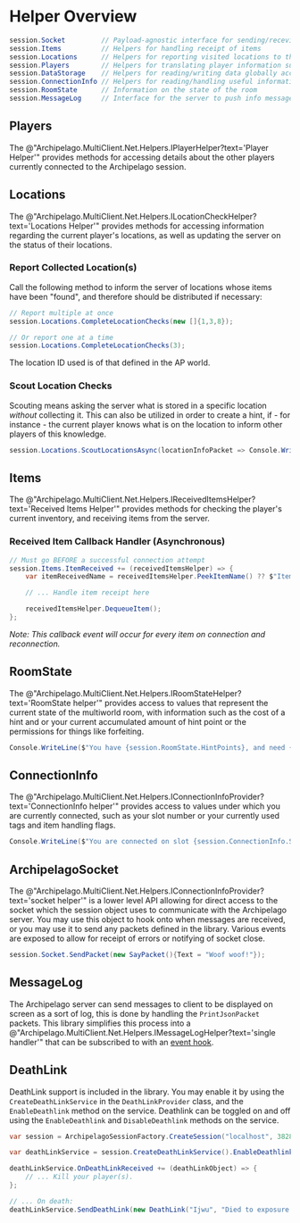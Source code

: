 ﻿# Helper Overview

```csharp
session.Socket         // Payload-agnostic interface for sending/receving the most basic transmission units between client/server
session.Items          // Helpers for handling receipt of items
session.Locations      // Helpers for reporting visited locations to the server
session.Players        // Helpers for translating player information such as number, alias, name etc.
session.DataStorage    // Helpers for reading/writing data globally accessible to any client connected in the room
session.ConnectionInfo // Helpers for reading/handling useful information on the current connection
session.RoomState      // Information on the state of the room
session.MessageLog     // Interface for the server to push info messages to the user
```

## Players

The @"Archipelago.MultiClient.Net.Helpers.IPlayerHelper?text='Player Helper'" provides methods for accessing details
about the other players currently connected to the Archipelago
session.

## Locations

The @"Archipelago.MultiClient.Net.Helpers.ILocationCheckHelper?text='Locations Helper'" provides methods for accessing
information regarding the current player's locations, as well as updating the server on the status of their locations.

### Report Collected Location(s)

Call the following method to inform the server of locations whose items have been "found", and therefore should be
distributed if necessary:

```csharp
// Report multiple at once
session.Locations.CompleteLocationChecks(new []{1,3,8});

// Or report one at a time
session.Locations.CompleteLocationChecks(3);
```

The location ID used is of that defined in the AP world.

### Scout Location Checks

Scouting means asking the server what is stored in a specific location *without* collecting it. This can also be
utilized in order to create a hint, if - for instance - the current player knows what is on the location to inform other
players of this knowledge.

```csharp
session.Locations.ScoutLocationsAsync(locationInfoPacket => Console.WriteLine(locationInfoPacket.Locations.Count), HintCreationPolicy.CreateAndAnnounceOnce, new []{4, 5});
```

## Items

The @"Archipelago.MultiClient.Net.Helpers.IReceivedItemsHelper?text='Received Items Helper'" provides methods for
checking the player's current inventory, and receiving items from the server.

### Received Item Callback Handler (Asynchronous)

```csharp
// Must go BEFORE a successful connection attempt
session.Items.ItemReceived += (receivedItemsHelper) => {
    var itemReceivedName = receivedItemsHelper.PeekItemName() ?? $"Item: {itemId}";

    // ... Handle item receipt here

    receivedItemsHelper.DequeueItem();
};
```

*Note: This callback event will occur for every item on connection and reconnection.*

## RoomState

The @"Archipelago.MultiClient.Net.Helpers.IRoomStateHelper?text='RoomState helper'" provides access to values that
represent the current state of the multiworld room, with information such as the cost of a hint and or your current
accumulated amount of hint point or the permissions for things like forfeiting.

```csharp
Console.WriteLine($"You have {session.RoomState.HintPoints}, and need {session.RoomState.HintCost} for a hint");
```

## ConnectionInfo

The @"Archipelago.MultiClient.Net.Helpers.IConnectionInfoProvider?text='ConnectionInfo helper'" provides access to
values under which you are currently connected, such as your slot number or your currently used tags and item handling
flags.

```csharp
Console.WriteLine($"You are connected on slot {session.ConnectionInfo.Slot}, on team {session.ConnectionInfo.Team}");
```

## ArchipelagoSocket

The @"Archipelago.MultiClient.Net.Helpers.IConnectionInfoProvider?text='socket helper'" is a lower level API allowing
for direct access to the socket which the session object uses to communicate with the Archipelago server. You may use
this object to hook onto when messages are received, or you may use it to send any packets defined in the library.
Various events are exposed to allow for receipt of errors or notifying of socket close.

```csharp
session.Socket.SendPacket(new SayPacket(){Text = "Woof woof!"});
```

## MessageLog

The Archipelago server can send messages to client to be displayed on screen as a sort of log, this is done by handling
the `PrintJsonPacket` packets. This library simplifies this process into a
@"Archipelago.MultiClient.Net.Helpers.IMessageLogHelper?text='single handler'" that can be subscribed to with an
[event hook](docs/events.md).


## DeathLink

DeathLink support is included in the library. You may enable it by using the `CreateDeathLinkService` in the
`DeathLinkProvider` class, and the `EnableDeathlink` method on the service. Deathlink can be toggled on and off using
the `EnableDeathlink` and `DisableDeathlink` methods on the service.

```csharp
var session = ArchipelagoSessionFactory.CreateSession("localhost", 38281);

var deathLinkService = session.CreateDeathLinkService().EnableDeathlink();

deathLinkService.OnDeathLinkReceived += (deathLinkObject) => {
    // ... Kill your player(s).
};

// ... On death:
deathLinkService.SendDeathLink(new DeathLink("Ijwu", "Died to exposure."));
```
